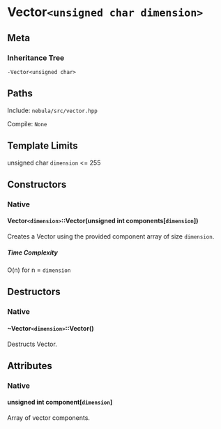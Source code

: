 # Vector`<unsigned char dimension>`
## Meta
### Inheritance Tree
```
-Vector<unsigned char>
```
## Paths
Include: `nebula/src/vector.hpp`

Compile: `None`

## Template Limits
unsigned char `dimension` <= 255
## Constructors
### Native
#### Vector`<dimension>`::Vector(unsigned int components[`dimension`])
Creates a Vector using the provided component array of size `dimension`.

##### Time Complexity
O(n) for n = `dimension`
## Destructors
### Native
#### ~Vector`<dimension>`::Vector()
Destructs Vector.
## Attributes
### Native
#### unsigned int component[`dimension`]
Array of vector components.
